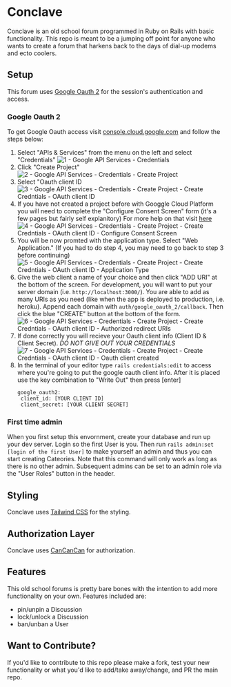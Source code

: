 # Conclave
Conclave is an old school forum programmed in Ruby on Rails with basic functionality. This repo is meant to be a jumping off point for anyone who wants to create a forum that harkens back to the days of dial-up modems and ecto coolers.

## Setup
This forum uses [Google Oauth 2](https://developers.google.com/identity/protocols/oauth2) for the session's authentication and access.
### Google Oauth 2
To get Google Oauth access visit [console.cloud.google.com](https://console.cloud.google.com/) and follow the steps below:
1. Select "APIs & Services" from the menu on the left and select "Credentials"
![1 - Google API   Services - Credentials](https://user-images.githubusercontent.com/74803363/138534234-ad90c278-2857-4c2e-bb73-6df1d126c3c8.png)
2. Click "Create Project"
![2 - Google API   Services - Credentials - Create Project](https://user-images.githubusercontent.com/74803363/138534297-517dec16-e8de-4682-9c7b-cb2973cd56d9.PNG)
3. Select "Oauth client ID
![3 - Google API   Services - Credentials - Create Project - Create Credntials - OAuth client ID](https://user-images.githubusercontent.com/74803363/138534313-7c22327f-cd28-4426-8fa4-7bc5f659c01b.png)
4. If you have not created a project before with Googgle Cloud Platform you will need to complete the "Configure Consent Screen" form (it's a few pages but fairly self explanitory) For more help on that visit [here](https://support.google.com/cloud/answer/6158849?hl=en#zippy=%2Cuser-consent)
![4 - Google API   Services - Credentials - Create Project - Create Credntials - OAuth client ID - Configure Consent Screen](https://user-images.githubusercontent.com/74803363/138534431-ab817b77-cef1-4c9c-adb6-9bea643d41d5.png)
5. You will be now promted with the application type. Select "Web Application." (If you had to do step 4, you may need to go back to step 3 before continuing)
![5 - Google API   Services - Credentials - Create Project - Create Credntials - OAuth client ID - Application Type](https://user-images.githubusercontent.com/74803363/138534469-574aede3-7534-4364-836d-6fa3970da677.PNG)
6. Give the web client a name of your choice and then click "ADD URI" at the bottom of the screen. For development, you will want to put your server domain (i.e. `http://localhost:3000/`). You are able to add as many URIs as you need (like when the app is deployed to production, i.e. heroku). Append each domain with `auth/google_oauth_2/callback`. Then click the blue "CREATE" button at the bottom of the form.
![6 - Google API   Services - Credentials - Create Project - Create Credntials - OAuth client ID - Authorized redirect URIs](https://user-images.githubusercontent.com/74803363/138534589-71362020-c91a-4d7a-94a5-f78c5876ddfe.PNG)
7. If done correctly you will recieve your Oauth client info (Client ID & Client Secret). *DO NOT GIVE OUT YOUR CREDENTIALS*
![7 - Google API   Services - Credentials - Create Project - Create Credntials - OAuth client ID - Oauth client created](https://user-images.githubusercontent.com/74803363/138534645-0db8e4dd-a417-49a5-9483-e24c94f379db.PNG)
8. In the terminal of your editor type `rails credentials:edit` to access where you're going to put the google oauth client info. After it is placed use the key combination to "Write Out" then press [enter]
   ```
   google_oauth2:
    client_id: [YOUR CLIENT ID]
    client_secret: [YOUR CLIENT SECRET]
   ```
### First time admin
When you first setup this envornment, create your database and run up your dev server. Login so the first User is you. Then run `rails admin:set [login of the first User]` to make yourself an admin and thus you can start creating Cateories. Note that this command will only work as long as there is no other admin. Subsequent admins can be set to an admin role via the "User Roles" button in the header.

## Styling
Conclave uses [Tailwind CSS](https://github.com/tailwindlabs/tailwindcss) for the styling.

## Authorization Layer
Conclave uses [CanCanCan](https://github.com/CanCanCommunity/cancancan) for authorization.

## Features
This old school forums is pretty bare bones with the intention to add more functionality on your own. Features included are:
- pin/unpin a Discussion
- lock/unlock a Discussion
- ban/unban a User

## Want to Contribute?
If you'd like to contribute to this repo please make a fork, test your new functionality or what you'd like to add/take away/change, and PR the main repo.
